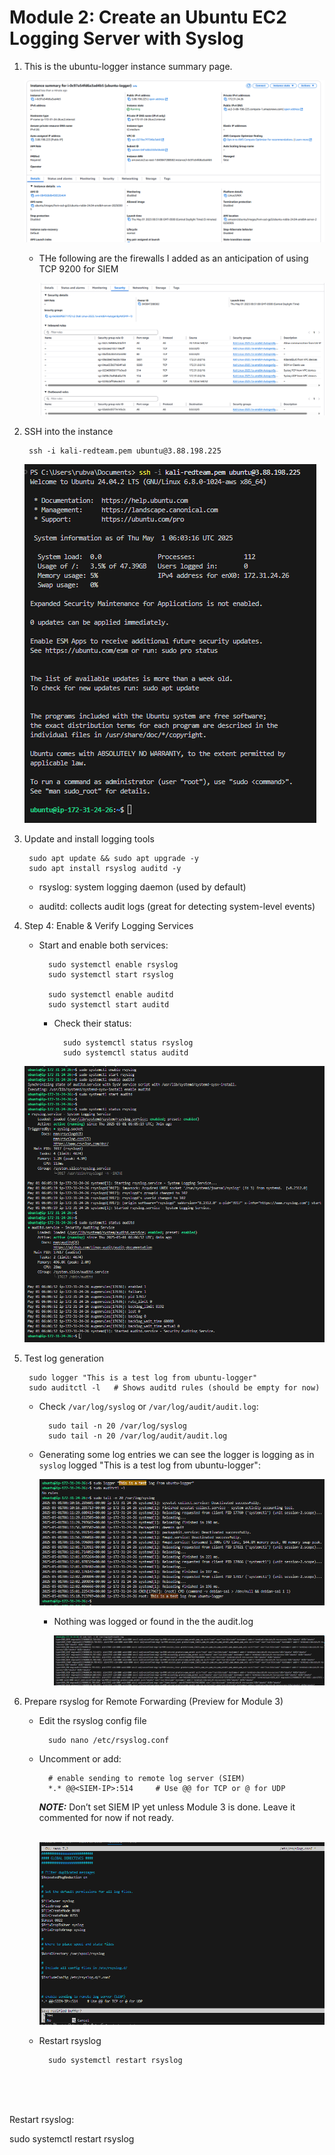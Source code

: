 # Module 2: Create an Ubuntu EC2 Logging Server with Syslog

1. This is the ubuntu-logger instance summary page.

    ![alt text](image-5.png)    

    - THe following are the firewalls I added as an anticipation of using TCP 9200 for SIEM

        ![alt text](image-6.png)

2. SSH into the instance

        ssh -i kali-redteam.pem ubuntu@3.88.198.225

    ![alt text](image-7.png)


3. Update and install logging tools

        sudo apt update && sudo apt upgrade -y
        sudo apt install rsyslog auditd -y

    - rsyslog: system logging daemon (used by default)

    - auditd: collects audit logs (great for detecting system-level events)



4.  Step 4: Enable & Verify Logging Services

    - Start and enable both services:

            sudo systemctl enable rsyslog
            sudo systemctl start rsyslog

            sudo systemctl enable auditd
            sudo systemctl start auditd

        - Check their status:

                sudo systemctl status rsyslog
                sudo systemctl status auditd

    ![alt text](image-8.png)


5. Test log generation

        sudo logger "This is a test log from ubuntu-logger"
        sudo auditctl -l   # Shows auditd rules (should be empty for now)

    - Check `/var/log/syslog` or `/var/log/audit/audit.log`:

            sudo tail -n 20 /var/log/syslog
            sudo tail -n 20 /var/log/audit/audit.log

    - Generating some log entries we can see the logger is logging as in `syslog` logged "This is a test log from ubuntu-logger":

        ![alt text](image-9.png)

        - Nothing was logged or found in the the audit.log

            ![alt text](image-10.png)


6.  Prepare rsyslog for Remote Forwarding (Preview for Module 3)

    - Edit the rsyslog config file

            sudo nano /etc/rsyslog.conf

    - Uncomment or add:

            # enable sending to remote log server (SIEM)
            *.* @@<SIEM-IP>:514     # Use @@ for TCP or @ for UDP
        
        ***NOTE:*** Don’t set SIEM IP yet unless Module 3 is done. Leave it commented for now if not ready. <br><br>
            
        ![alt text](image-11.png)

    - Restart rsyslog

            sudo systemctl restart rsyslog


<br><br><br>


Restart rsyslog:

sudo systemctl restart rsyslog





